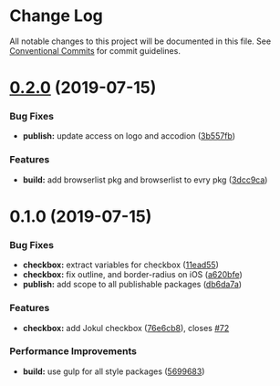 # Change Log

All notable changes to this project will be documented in this file.
See [Conventional Commits](https://conventionalcommits.org) for commit guidelines.

# [0.2.0](https://github.com/fremtind/jokul/compare/@fremtind/jkl-checkbox@0.1.0...@fremtind/jkl-checkbox@0.2.0) (2019-07-15)


### Bug Fixes

* **publish:** update access on logo and accodion ([3b557fb](https://github.com/fremtind/jokul/commit/3b557fb))


### Features

* **build:** add browserlist pkg and browserlist to evry pkg ([3dcc9ca](https://github.com/fremtind/jokul/commit/3dcc9ca))





# 0.1.0 (2019-07-15)


### Bug Fixes

* **checkbox:** extract variables for checkbox ([11ead55](https://github.com/fremtind/jokul/commit/11ead55))
* **checkbox:** fix outline, and border-radius on iOS ([a620bfe](https://github.com/fremtind/jokul/commit/a620bfe))
* **publish:** add scope to all publishable packages ([db6da7a](https://github.com/fremtind/jokul/commit/db6da7a))


### Features

* **checkbox:** add Jokul checkbox ([76e6cb8](https://github.com/fremtind/jokul/commit/76e6cb8)), closes [#72](https://github.com/fremtind/jokul/issues/72)


### Performance Improvements

* **build:** use gulp for all style packages ([5699683](https://github.com/fremtind/jokul/commit/5699683))
